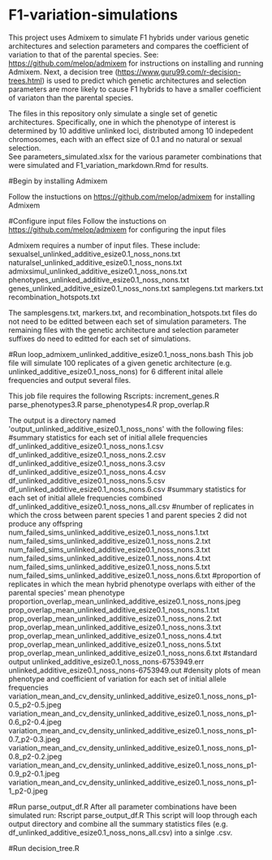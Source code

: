 # F1-variation-simulations

This project uses Admixem to simulate F1 hybrids under various genetic architectures and selection parameters and compares the coefficient of variation to that of the parental species. See: https://github.com/melop/admixem for instructions on installing and running Admixem. 
Next, a decision tree (https://www.guru99.com/r-decision-trees.html) is used to predict which genetic architectures and selection parameters are more likely to cause F1 hybrids to have a smaller coefficient of variaton than the parental species.

The files in this repository only simulate a single set of genetic architectures. Specifically, one in which the phenotype of interest is determined by 10 additive unlinked loci, distributed among 10 indepedent chromosomes, each with an effect size of 0.1 and no natural or sexual selection.  
See parameters_simulated.xlsx for the various parameter combinations that were simulated and F1_variation_markdown.Rmd for results. 

#Begin by installing Admixem

Follow the instuctions on https://github.com/melop/admixem for installing Admixem

#Configure input files
Follow the instuctions on https://github.com/melop/admixem for configuring the input files

Admixem requires a number of input files. These include:
sexualsel_unlinked_additive_esize0.1_noss_nons.txt
naturalsel_unlinked_additive_esize0.1_noss_nons.txt
admixsimul_unlinked_additive_esize0.1_noss_nons.txt
phenotypes_unlinked_additive_esize0.1_noss_nons.txt
genes_unlinked_additive_esize0.1_noss_nons.txt
samplegens.txt
markers.txt
recombination_hotspots.txt

The samplesgens.txt, markers.txt, and recombination_hotspots.txt files do not need to be editted between each set of simulation parameters. The remaining files with the genetic architecture and selection parameter suffixes do need to editted for each set of simulations. 

#Run loop_admixem_unlinked_additive_esize0.1_noss_nons.bash
This job file will simulate 100 replicates of a given genetic architecture (e.g. unlinked_additive_esize0.1_noss_nons) for 6 different inital allele frequencies and output several files.

This job file requires the following Rscripts:
increment_genes.R
parse_phenotypes3.R
parse_phenotypes4.R
prop_overlap.R

The output is a directory named 'output_unlinked_additive_esize0.1_noss_nons' with the following files:
#summary statistics for each set of initial allele frequencies
df_unlinked_additive_esize0.1_noss_nons.1.csv
df_unlinked_additive_esize0.1_noss_nons.2.csv
df_unlinked_additive_esize0.1_noss_nons.3.csv
df_unlinked_additive_esize0.1_noss_nons.4.csv
df_unlinked_additive_esize0.1_noss_nons.5.csv
df_unlinked_additive_esize0.1_noss_nons.6.csv
#summary statistics for each set of initial allele frequencies combined
df_unlinked_additive_esize0.1_noss_nons_all.csv
#number of replicates in which the cross between parent species 1 and parent species 2 did not produce any offspring 
num_failed_sims_unlinked_additive_esize0.1_noss_nons.1.txt
num_failed_sims_unlinked_additive_esize0.1_noss_nons.2.txt
num_failed_sims_unlinked_additive_esize0.1_noss_nons.3.txt
num_failed_sims_unlinked_additive_esize0.1_noss_nons.4.txt
num_failed_sims_unlinked_additive_esize0.1_noss_nons.5.txt
num_failed_sims_unlinked_additive_esize0.1_noss_nons.6.txt
#proportion of replicates in which the mean hybrid phenotype overlaps with either of the parental species' mean phenotype
proportion_overlap_mean_unlinked_additive_esize0.1_noss_nons.jpeg
prop_overlap_mean_unlinked_additive_esize0.1_noss_nons.1.txt
prop_overlap_mean_unlinked_additive_esize0.1_noss_nons.2.txt
prop_overlap_mean_unlinked_additive_esize0.1_noss_nons.3.txt
prop_overlap_mean_unlinked_additive_esize0.1_noss_nons.4.txt
prop_overlap_mean_unlinked_additive_esize0.1_noss_nons.5.txt
prop_overlap_mean_unlinked_additive_esize0.1_noss_nons.6.txt
#standard output
unlinked_additive_esize0.1_noss_nons-6753949.err
unlinked_additive_esize0.1_noss_nons-6753949.out
#density plots of mean phenotype and coefficient of variation for each set of initial allele frequencies 
variation_mean_and_cv_density_unlinked_additive_esize0.1_noss_nons_p1-0.5_p2-0.5.jpeg
variation_mean_and_cv_density_unlinked_additive_esize0.1_noss_nons_p1-0.6_p2-0.4.jpeg
variation_mean_and_cv_density_unlinked_additive_esize0.1_noss_nons_p1-0.7_p2-0.3.jpeg
variation_mean_and_cv_density_unlinked_additive_esize0.1_noss_nons_p1-0.8_p2-0.2.jpeg
variation_mean_and_cv_density_unlinked_additive_esize0.1_noss_nons_p1-0.9_p2-0.1.jpeg
variation_mean_and_cv_density_unlinked_additive_esize0.1_noss_nons_p1-1_p2-0.jpeg

#Run parse_output_df.R
After all parameter combinations have been simulated run: Rscript parse_output_df.R
This script will loop through each output directory and combine all the summary statistics files (e.g. df_unlinked_additive_esize0.1_noss_nons_all.csv) into a sinlge .csv.

#Run decision_tree.R

